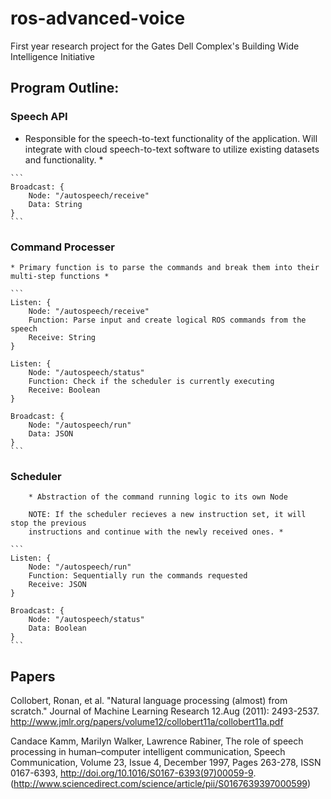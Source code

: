 # ros-advanced-voice
First year research project for the Gates Dell Complex's Building Wide Intelligence Initiative

## Program Outline:

### Speech API 

   * Responsible for the speech-to-text functionality of the application. Will integrate with
    cloud speech-to-text software to utilize existing datasets and functionality. *

    ```
    Broadcast: {
        Node: "/autospeech/receive"
        Data: String
    }
    ```

### Command Processer

    * Primary function is to parse the commands and break them into their multi-step functions *

    ```
    Listen: { 
        Node: "/autospeech/receive"
        Function: Parse input and create logical ROS commands from the speech
        Receive: String
    }

    Listen: {
        Node: "/autospeech/status"
        Function: Check if the scheduler is currently executing
        Receive: Boolean
    }

    Broadcast: {
        Node: "/autospeech/run"
        Data: JSON
    }
    ```

### Scheduler
    
        * Abstraction of the command running logic to its own Node

        NOTE: If the scheduler recieves a new instruction set, it will stop the previous
        instructions and continue with the newly received ones. *

    ```
    Listen: {
        Node: "/autospeech/run"
        Function: Sequentially run the commands requested
        Receive: JSON
    }

    Broadcast: {
        Node: "/autospeech/status"
        Data: Boolean
    }
    ```

## Papers

Collobert, Ronan, et al. "Natural language processing (almost) from scratch." Journal of Machine Learning Research 12.Aug (2011): 2493-2537.
http://www.jmlr.org/papers/volume12/collobert11a/collobert11a.pdf

Candace Kamm, Marilyn Walker, Lawrence Rabiner, The role of speech processing in human–computer intelligent communication, Speech Communication, Volume 23, Issue 4, December 1997, Pages 263-278, ISSN 0167-6393, http://doi.org/10.1016/S0167-6393(97)00059-9.
(http://www.sciencedirect.com/science/article/pii/S0167639397000599)
